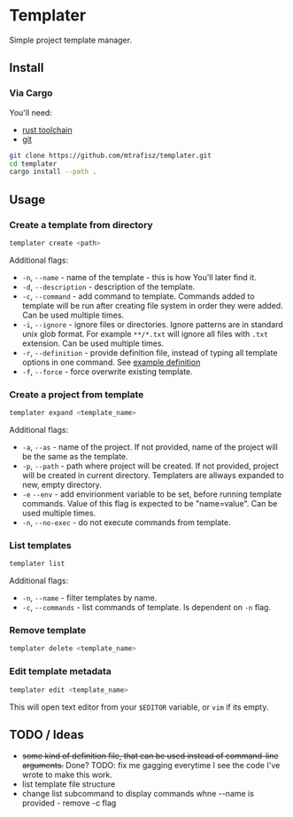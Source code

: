# Templater

Simple project template manager.

## Install

### Via Cargo

You'll need:
- [rust toolchain](www.rust-lang.org/tools/install)
- [git](git-scm.com/downloads)

```bash
git clone https://github.com/mtrafisz/templater.git
cd templater
cargo install --path .
```

## Usage

### Create a template from directory

```bash
templater create <path>
```

Additional flags:
- `-n`, `--name` - name of the template - this is how You'll later find it.
- `-d`, `--description` - description of the template.
- `-c`, `--command` - add command to template. Commands added to template will be run after creating file system in order they were added. Can be used multiple times.
- `-i`, `--ignore` - ignore files or directories. Ignore patterns are in standard unix glob format. For example `**/*.txt` will ignore all files with `.txt` extension. Can be used multiple times.
- `-r`, `--definition` - provide definition file, instead of typing all template options in one command. See [example definition](examples/raylib-template.tplt)
- `-f`, `--force` - force overwrite existing template.

### Create a project from template

```bash
templater expand <template_name>
```

Additional flags:
- `-a`, `--as` - name of the project. If not provided, name of the project will be the same as the template.
- `-p`, `--path` - path where project will be created. If not provided, project will be created in current directory. Templaters are allways expanded to new, empty directory.
- `-e` `--env` - add envirionment variable to be set, before running template commands. Value of this flag is expected to be "name=value". Can be used multiple times.
- `-n`, `--no-exec` - do not execute commands from template.

### List templates

```bash
templater list
```

Additional flags:
- `-n`, `--name` - filter templates by name.
- `-c`, `--commands` - list commands of template. Is dependent on `-n` flag.

### Remove template

```bash
templater delete <template_name>
```

### Edit template metadata

```bash
templater edit <template_name>
```

This will open text editor from your `$EDITOR` variable, or `vim` if its empty.

## TODO / Ideas

- ~~some kind of definition file, that can be used instead of command-line arguments.~~ Done? TODO: fix me gagging everytime I see the code I've wrote to make this work.
- list template file structure
- change list subcommand to display commands whne --name is provided - remove -c flag
